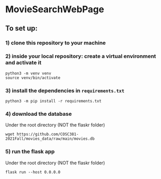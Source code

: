 # MovieSearchWebPage
## To set up:
### 1) clone this repository to your machine

### 2) inside your local repository: create a virtual environment and activate it
```
python3 -m venv venv
source venv/bin/activate
```

### 3) install the dependencies in `requirements.txt`
```
python3 -m pip install -r requirements.txt
```
### 4) download the database
Under the root directory (NOT the flaskr folder)
```
wget https://github.com/COSC381-2021Fall/movies_data/raw/main/movies.db
```

### 5) run the flask app
Under the root directory (NOT the flaskr folder)
```
flask run --host 0.0.0.0
```

